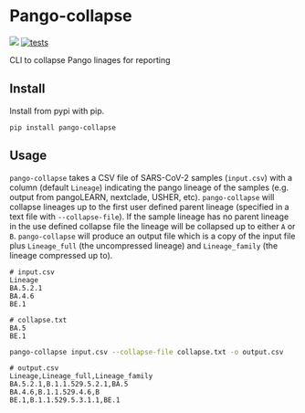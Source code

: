 # Pango-collapse 

[![](https://img.shields.io/pypi/v/pango-collapse.svg)](https://pypi.org/project/pango-collapse/)
[![tests](https://github.com/MDU-PHL/pango-collapse/actions/workflows/tests.yaml/badge.svg)](https://github.com/MDU-PHL/pango-collapse/actions/workflows/tests.yaml)

CLI to collapse Pango linages for reporting

## Install 

Install from pypi with pip.

```
pip install pango-collapse
```

## Usage

`pango-collapse` takes a CSV file of SARS-CoV-2 samples (`input.csv`) with a column (default `Lineage`) indicating the pango lineage of the samples (e.g. output from pangoLEARN, nextclade, USHER, etc). `pango-collapse` will collapse lineages up to the first user defined parent lineage (specified in a text file with `--collapse-file`). If the sample lineage has no parent lineage in the use defined collapse file the lineage will be collapsed up to either `A` or `B`. `pango-collapse` will produce an output file which is a copy of the input file plus `Lineage_full` (the uncompressed lineage) and `Lineage_family` (the lineage compressed up to). 

```
# input.csv
Lineage
BA.5.2.1
BA.4.6
BE.1
```

```
# collapse.txt
BA.5
BE.1
```

```bash
pango-collapse input.csv --collapse-file collapse.txt -o output.csv 
```

```
# output.csv 
Lineage,Lineage_full,Lineage_family
BA.5.2.1,B.1.1.529.5.2.1,BA.5
BA.4.6,B.1.1.529.4.6,B
BE.1,B.1.1.529.5.3.1.1,BE.1
```